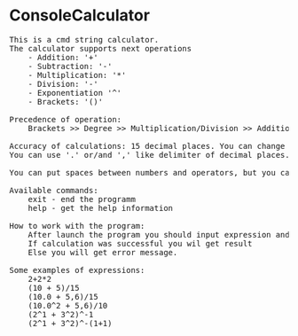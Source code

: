 # ConsoleCalculator
<pre>
This is a cmd string calculator. 
The calculator supports next operations
    - Addition: '+'
    - Subtraction: '-'
    - Multiplication: '*'
    - Division: '-'
    - Exponentiation '^'
    - Brackets: '()'
    
Precedence of operation:
    Brackets >> Degree >> Multiplication/Division >> Addition/Subtraction
    
Accuracy of calculations: 15 decimal places. You can change the parameter in file app.properties
You can use '.' or/and ',' like delimiter of decimal places. You will get result always with '.'

You can put spaces between numbers and operators, but you can't put spaces between digits.

Available commands:
    exit - end the programm
    help - get the help information
    
How to work with the program:
    After launch the program you should input expression and press enter.
    If calculation was successful you wil get result
    Else you will get error message.

Some examples of expressions:
    2+2*2
    (10 + 5)/15
    (10.0 + 5,6)/15
    (10.0^2 + 5,6)/10
    (2^1 + 3^2)^-1
    (2^1 + 3^2)^-(1+1)
</pre>
